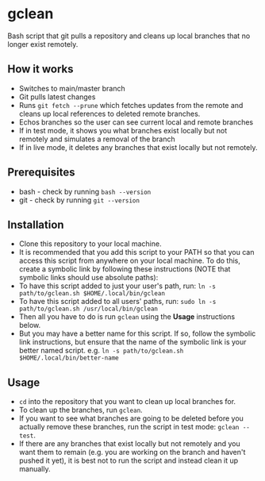 # gclean
Bash script that git pulls a repository and cleans up local branches that no longer exist remotely.

## How it works
- Switches to main/master branch
- Git pulls latest changes
- Runs `git fetch --prune` which fetches updates from the remote and cleans up local references to deleted remote branches.
- Echos branches so the user can see current local and remote branches
- If in test mode, it shows you what branches exist locally but not remotely and simulates
a removal of the branch
- If in live mode, it deletes any branches that exist locally but not remotely.

## Prerequisites
- bash - check by running `bash --version`
- git - check by running `git --version`

## Installation
- Clone this repository to your local machine.
- It is recommended that you add this script to your PATH so that you can access this script from anywhere on your local machine. To do this, create a symbolic link by following these instructions (NOTE that symbolic links should use absolute paths):
- To have this script added to just your user's path, run:
`ln -s path/to/gclean.sh $HOME/.local/bin/gclean`
- To have this script added to all users' paths, run:
`sudo ln -s path/to/gclean.sh /usr/local/bin/gclean`
- Then all you have to do is run `gclean` using the **Usage** instructions below.
- But you may have a better name for this script. If so, follow the symbolic link instructions,
but ensure that the name of the symbolic link is your better named script.
e.g. `ln -s path/to/gclean.sh $HOME/.local/bin/better-name`

## Usage
- `cd` into the repository that you want to clean up local branches for.
- To clean up the branches, run `gclean`.
- If you want to see what branches are going to be deleted before you actually remove these
branches, run the script in test mode: `gclean --test`.
- If there are any branches that exist
locally but not remotely and you want them to remain (e.g. you are working on the branch
and haven't pushed it yet), it is best not to run the script and instead clean it up manually.
